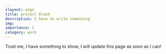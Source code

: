 ```yaml
---
slayout: page
title: project blank
description: I have to write something
img:
importance: 1
category: work
---
```

Trust me, I have something to show, I will update this page as soon as I can!
